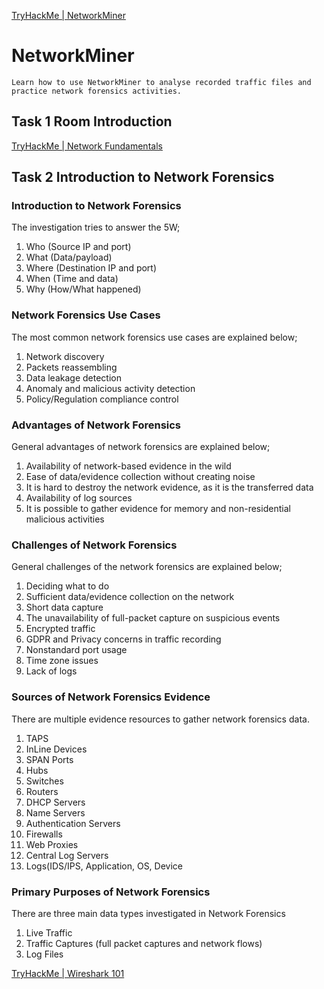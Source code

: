 [TryHackMe | NetworkMiner](https://tryhackme.com/room/networkminer)

# NetworkMiner
`Learn how to use NetworkMiner to analyse recorded traffic files and practice network forensics activities.`

## Task 1 Room Introduction
[TryHackMe | Network Fundamentals](https://tryhackme.com/module/network-fundamentals)

## Task 2 Introduction to Network Forensics
### Introduction to Network Forensics
The investigation tries to answer the 5W;
1. Who (Source IP and port)
2. What (Data/payload)
3. Where (Destination IP and port)
4. When (Time and data)
5. Why (How/What happened)

### Network Forensics Use Cases
The most common network forensics use cases are explained below;
1. Network discovery
2. Packets reassembling
3. Data leakage detection
4. Anomaly and malicious activity detection
5. Policy/Regulation compliance control

### Advantages of Network Forensics
General advantages of network forensics are explained below;
1. Availability of network-based evidence in the wild
2. Ease of data/evidence collection without creating noise
3. It is hard to destroy the network evidence, as it is the transferred data
4. Availability of log sources
5. It is possible to gather evidence for memory and non-residential malicious activities

### Challenges of Network Forensics
General challenges of the network forensics are explained below;
1. Deciding what to do
2. Sufficient data/evidence collection on the network
3. Short data capture
4. The unavailability of full-packet capture on suspicious events
5. Encrypted traffic
6. GDPR and Privacy concerns in traffic recording
7. Nonstandard port usage
8. Time zone issues
9. Lack of logs

### Sources of Network Forensics Evidence
There are multiple evidence resources to gather network forensics data.
1. TAPS
2. InLine Devices
3. SPAN Ports
4. Hubs
5. Switches
6. Routers
7. DHCP Servers
8. Name Servers
9. Authentication Servers
10. Firewalls
11. Web Proxies
12. Central Log Servers
13. Logs(IDS/IPS, Application, OS, Device

### Primary Purposes of Network Forensics
There are three main data types investigated in Network Forensics
1. Live Traffic
2. Traffic Captures (full packet captures and network flows)
3. Log Files

[TryHackMe | Wireshark 101](https://tryhackme.com/room/wireshark)

